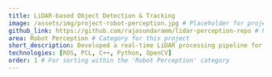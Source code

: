 ```yaml
---
title: LiDAR-based Object Detection & Tracking
image: /assets/img/project-robot-perception.jpg # Placeholder for project image
github_link: https://github.com/rajasundaramm/lidar-perception-repo # Replace with actual link
area: Robot Perception # Category for this project
short_description: Developed a real-time LiDAR processing pipeline for object detection and tracking in autonomous vehicles.
technologies: [ROS, PCL, C++, Python, OpenCV]
order: 1 # For sorting within the 'Robot Perception' category
---
```

